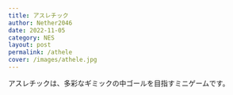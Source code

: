 ```yaml
---
title: アスレチック
author: Nether2046
date: 2022-11-05
category: NES
layout: post
permalink: /athele
cover: /images/athele.jpg
---
```


アスレチックは、多彩なギミックの中ゴールを目指すミニゲームです。
